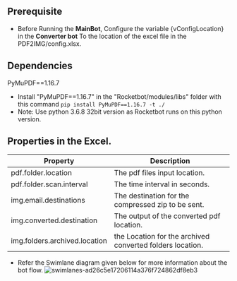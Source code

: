 ## Prerequisite

* Before Running the **MainBot**, Configure the variable {vConfigLocation} in the **Converter bot** To the location of the excel file in the PDF2IMG/config.xlsx.
## Dependencies
   PyMuPDF==1.16.7 
* Install "PyMuPDF==1.16.7" in the "Rocketbot/modules/libs" folder with this command 
``` pip install PyMuPDF==1.16.7 -t ./ ```
* Note: Use python 3.6.8 32bit version as Rocketbot runs on this python version.


## Properties in the Excel.
| Property                          | Description                                               |
| --------------------------------- | --------------------------------------------------------- |
| pdf.folder.location               | The pdf files input location.                             |
| pdf.folder.scan.interval          | The time interval in seconds.                             |
| img.email.destinations	          | The destination for the compressed zip to be sent.        |
| img.converted.destination	        | The output of the converted pdf location.                 |
| img.folders.archived.location	    | the Location for the archived converted folders location. |


* Refer the Swimlane diagram given below for more information about the bot flow. 
![swimlanes-ad26c5e17206114a376f724862df8eb3](https://user-images.githubusercontent.com/108778720/213090852-23e48d6f-a730-46a2-965f-ea3f211377f4.png)
